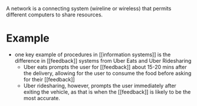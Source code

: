A network is a connecting system (wireline or wireless) that permits different computers to share resources.
# Example
- one key example of procedures in [[information systems]] is the difference in [[feedback]] systems from Uber Eats and Uber Ridesharing
	- Uber eats prompts the user for [[feedback]] about 15-20 mins after the delivery, allowing for the user to consume the food before asking for their [[feedback]]
	- Uber ridesharing, however, prompts the user immediately after exiting the vehicle, as that is when the [[feedback]] is likely to be the most accurate. 